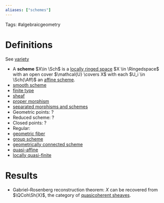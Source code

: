 ```yaml
---
aliases: ["schemes"]
---
```


Tags: #algebraicgeometry 


# Definitions
See [variety](variety.md)

- A **scheme** $X\in \Sch$ is a [locally ringed space](locally%20ringed%20space) $X \in \Ringedspace$ with an open cover $\mathcal{U} \covers X$ with each $U_i \in \Sch(\Aff)$ an [affine scheme](affine%20scheme.md).
- [smooth scheme](smooth%20scheme)
- [finite type](finite%20type)
- [sheaf](sheaf.md)
- [proper morphism](proper%20morphism)
- [separated morphisms and schemes](separated)
- Geometric points: ?
- Reduced scheme: ?
- Closed points: ?
- Regular: 
- [geometric fiber](geometric%20fiber)
- [group scheme](group%20scheme.md)
- [geometrically connected scheme](geometrically%20connected%20scheme)
- [quasi-affine](quasi-affine)
- [locally quasi-finite](locally%20quasi-finite)

# Results

- Gabriel–Rosenberg reconstruction theorem: $X$ can be recovered from $\QCoh\Sh(X)$, the category of [quasicoherent sheaves](quasicoherent%20sheaf.md).